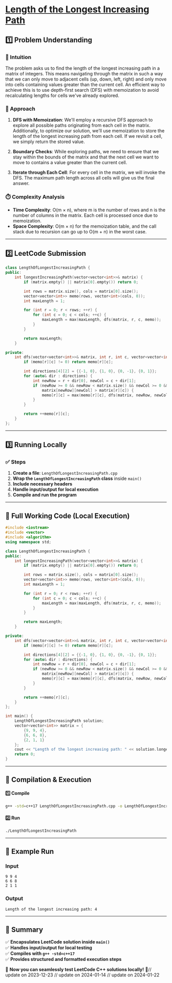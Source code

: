 # **[Length of the Longest Increasing Path](https://leetcode.com/problems/length-of-the-longest-increasing-path/description/)**  

## **1️⃣ Problem Understanding**  
### **📌 Intuition**  
The problem asks us to find the length of the longest increasing path in a matrix of integers. This means navigating through the matrix in such a way that we can only move to adjacent cells (up, down, left, right) and only move into cells containing values greater than the current cell. An efficient way to achieve this is to use depth-first search (DFS) with memoization to avoid recalculating lengths for cells we've already explored.

### **🚀 Approach**  
1. **DFS with Memoization**: We'll employ a recursive DFS approach to explore all possible paths originating from each cell in the matrix. Additionally, to optimize our solution, we'll use memoization to store the length of the longest increasing path from each cell. If we revisit a cell, we simply return the stored value.
  
2. **Boundary Checks**: While exploring paths, we need to ensure that we stay within the bounds of the matrix and that the next cell we want to move to contains a value greater than the current cell.

3. **Iterate through Each Cell**: For every cell in the matrix, we will invoke the DFS. The maximum path length across all cells will give us the final answer.

### **⏱️ Complexity Analysis**  
- **Time Complexity**: O(m × n), where m is the number of rows and n is the number of columns in the matrix. Each cell is processed once due to memoization.
- **Space Complexity**: O(m × n) for the memoization table, and the call stack due to recursion can go up to O(m + n) in the worst case.

---  

## **2️⃣ LeetCode Submission**  
```cpp
class LengthOfLongestIncreasingPath {
public:
    int longestIncreasingPath(vector<vector<int>>& matrix) {
        if (matrix.empty() || matrix[0].empty()) return 0;

        int rows = matrix.size(), cols = matrix[0].size();
        vector<vector<int>> memo(rows, vector<int>(cols, 0));
        int maxLength = 1;

        for (int r = 0; r < rows; ++r) {
            for (int c = 0; c < cols; ++c) {
                maxLength = max(maxLength, dfs(matrix, r, c, memo));
            }
        }

        return maxLength;
    }

private:
    int dfs(vector<vector<int>>& matrix, int r, int c, vector<vector<int>>& memo) {
        if (memo[r][c] != 0) return memo[r][c];

        int directions[4][2] = {{-1, 0}, {1, 0}, {0, -1}, {0, 1}};
        for (auto& dir : directions) {
            int newRow = r + dir[0], newCol = c + dir[1];
            if (newRow >= 0 && newRow < matrix.size() && newCol >= 0 && newCol < matrix[0].size() && 
                matrix[newRow][newCol] > matrix[r][c]) {
                memo[r][c] = max(memo[r][c], dfs(matrix, newRow, newCol, memo));
            }
        }

        return ++memo[r][c];
    }
};  
```  

---  

## **3️⃣ Running Locally**  
### **✅ Steps**  
1. **Create a file**: `LengthOfLongestIncreasingPath.cpp`  
2. **Wrap the `LengthOfLongestIncreasingPath` class** inside `main()`  
3. **Include necessary headers**  
4. **Handle input/output for local execution**  
5. **Compile and run the program**  

---  

## **📝 Full Working Code (Local Execution)**  
```cpp
#include <iostream>
#include <vector>
#include <algorithm>
using namespace std;

class LengthOfLongestIncreasingPath {
public:
    int longestIncreasingPath(vector<vector<int>>& matrix) {
        if (matrix.empty() || matrix[0].empty()) return 0;

        int rows = matrix.size(), cols = matrix[0].size();
        vector<vector<int>> memo(rows, vector<int>(cols, 0));
        int maxLength = 1;

        for (int r = 0; r < rows; ++r) {
            for (int c = 0; c < cols; ++c) {
                maxLength = max(maxLength, dfs(matrix, r, c, memo));
            }
        }

        return maxLength;
    }

private:
    int dfs(vector<vector<int>>& matrix, int r, int c, vector<vector<int>>& memo) {
        if (memo[r][c] != 0) return memo[r][c];

        int directions[4][2] = {{-1, 0}, {1, 0}, {0, -1}, {0, 1}};
        for (auto& dir : directions) {
            int newRow = r + dir[0], newCol = c + dir[1];
            if (newRow >= 0 && newRow < matrix.size() && newCol >= 0 && newCol < matrix[0].size() && 
                matrix[newRow][newCol] > matrix[r][c]) {
                memo[r][c] = max(memo[r][c], dfs(matrix, newRow, newCol, memo));
            }
        }

        return ++memo[r][c];
    }
};

int main() {
    LengthOfLongestIncreasingPath solution;
    vector<vector<int>> matrix = {
        {9, 9, 4},
        {6, 6, 8},
        {2, 1, 1}
    };
    cout << "Length of the longest increasing path: " << solution.longestIncreasingPath(matrix) << endl;
    return 0;
}
```  

---  

## **🔧 Compilation & Execution**  
#### **1️⃣ Compile**  
```bash
g++ -std=c++17 LengthOfLongestIncreasingPath.cpp -o LengthOfLongestIncreasingPath
```  

#### **2️⃣ Run**  
```bash
./LengthOfLongestIncreasingPath
```  

---  

## **🎯 Example Run**  
### **Input**  
```
9 9 4
6 6 8
2 1 1
```  
### **Output**  
```
Length of the longest increasing path: 4
```  

---  

## **📌 Summary**  
✅ **Encapsulates LeetCode solution inside `main()`**  
✅ **Handles input/output for local testing**  
✅ **Compiles with `g++ -std=c++17`**  
✅ **Provides structured and formatted execution steps**  

🚀 **Now you can seamlessly test LeetCode C++ solutions locally!** 🚀// update on 2023-12-23
// update on 2024-01-14
// update on 2024-01-22
